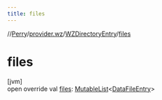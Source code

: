 ```yaml
---
title: files
---
```

//[Perry](../../../index.html)/[provider.wz](../index.html)/[WZDirectoryEntry](index.html)/[files](files.html)



# files



[jvm]\
open override val [files](files.html): [MutableList](https://kotlinlang.org/api/latest/jvm/stdlib/kotlin.collections/-mutable-list/index.html)&lt;[DataFileEntry](../../provider/-data-file-entry/index.html)&gt;




